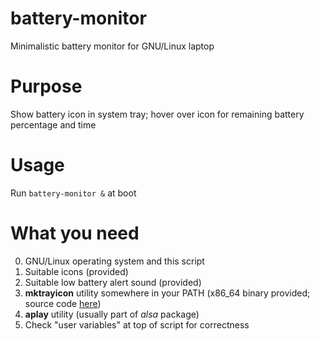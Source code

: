 # battery-monitor
Minimalistic battery monitor for GNU/Linux laptop

# Purpose
Show battery icon in system tray; hover over icon for remaining battery percentage and time

# Usage
Run `battery-monitor &` at boot

# What you need
0. GNU/Linux operating system and this script
1. Suitable icons (provided)
2. Suitable low battery alert sound (provided)
3. **mktrayicon** utility somewhere in your PATH (x86_64 binary provided; source code [here](https://github.com/jonhoo/mktrayicon))
4. **aplay** utility (usually part of *alsa* package)
5. Check "user variables" at top of script for correctness
